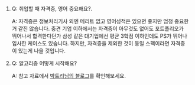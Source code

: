 1. 
    Q: 취업할 때 자격증, 영어 중요해요?.

    A: 자격증은 정보처리기사 외엔 메리트 없고 영어성적은 있으면 좋지만 엄청 중요한 거 같진 않습니다. 중견 기업 이하에서는 자격증이 아무것도 없어도 포트폴리오가 뛰어나서 합격한다던가 삼성 같은 대기업에선 평균 3학점 이하인데도 PS가 뛰어나 입사한 케이스도 있습니다. 하지만, 자격증을 제외한 것이 동일 스펙이라면 자격증이 있는게 나을 것입니다.
 
2.
    Q: 알고리즘 어떻게 시작해요? 

    A: 참고 자료에서 [박트리님의 블로그](http://baactree.tistory.com/52)를 확인해보세요.
